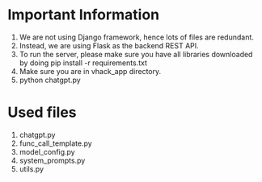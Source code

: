 # Important Information

1. We are not using Django framework, hence lots of files are redundant.
2. Instead, we are using Flask as the backend REST API.
3. To run the server, please make sure you have all libraries downloaded by doing pip install -r requirements.txt
4. Make sure you are in vhack_app directory.
5. python chatgpt.py

# Used files

1. chatgpt.py
2. func_call_template.py
3. model_config.py
4. system_prompts.py
5. utils.py
